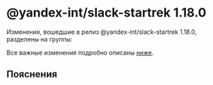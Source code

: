 # @yandex-int/slack-startrek 1.18.0

<!-- ЧЕЛОВЕЧЕСКОЕ ВСТУПЛЕНИЕ -->

Изменения, вошедшие в релиз @yandex-int/slack-startrek 1.18.0, разделены на группы:

Все важные изменения подробно описаны [ниже](#Пояснения).

## Пояснения

